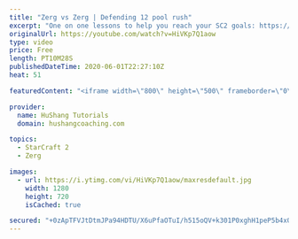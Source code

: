 ```yaml
---
title: "Zerg vs Zerg | Defending 12 pool rush"
excerpt: "One on one lessons to help you reach your SC2 goals: https://www.hushangcoaching.com ------------------------------------------------------------------------------------------------------- In this guide we take a look at how to defend one of the most infamous \"zerg rushes\" in sc2: the 12 pool. This rush"
originalUrl: https://youtube.com/watch?v=HiVKp7Q1aow
type: video
price: Free
length: PT10M28S
publishedDateTime: 2020-06-01T22:27:10Z
heat: 51

featuredContent: "<iframe width=\"800\" height=\"500\" frameborder=\"0\" src=\"https://www.youtube.com/embed/HiVKp7Q1aow\" allow=\"accelerometer; autoplay; encrypted-media; gyroscope; picture-in-picture\" allowfullscreen></iframe>"

provider:
  name: HuShang Tutorials
  domain: hushangcoaching.com

topics:
  - StarCraft 2
  - Zerg

images:
  - url: https://i.ytimg.com/vi/HiVKp7Q1aow/maxresdefault.jpg
    width: 1280
    height: 720
    isCached: true

secured: "+0zApTFVJtDtmJPa94HDTU/X6uPfaOTuI/h515oQV+k301P0xghH1peP5b4xQYWuY6opknbg/wWFE/T/TQerRrNnUyv5URZvN7KA/OFAXnqyrRt1U9n711YZ5w/nMPJ8+kJ5gMEKcR8yjMGPf4528rZpQLwuWESFNk3FgLojTVWM4+g8gijOnfNuNBEKglSCpSOlBPprREjP39C1ISylknay3nNOJm2TpkHGYawLTLyAReQaPDsUM9ALWmT9+uLzK/F+UcIt+BjJKJbOzZH9ikT8JnO8sr9lNKRU8MnEgL3GxpvVI4IhsFgnJyoYlKHldRewwE3fbaKJk6jeHl6xixEySo7nZAsTDHmJMxokmgJAgxf1fo4SgIV4gvxcXcROUdoBXTlMXmMLuGp0ZiWv5wQayghuLY0ljzs6yjITalw=;HqLwOT2YI9txl7d8gXIYWQ=="
---
```


